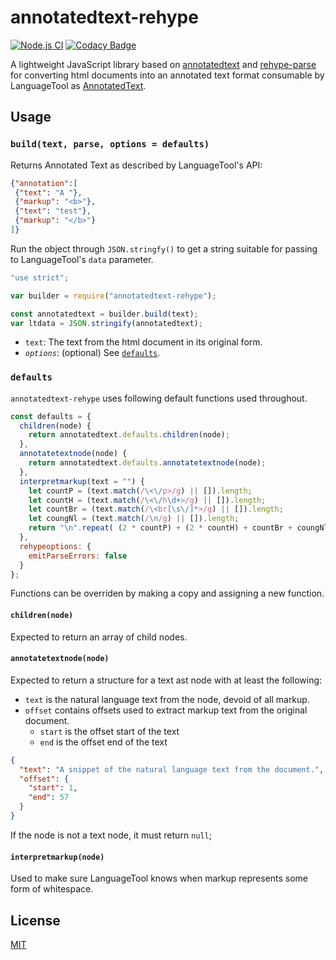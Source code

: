 # annotatedtext-rehype

[![Node.js CI](https://github.com/prosegrinder/annotatedtext-rehype/workflows/Node.js%20CI/badge.svg?branch=master)](https://github.com/prosegrinder/annotatedtext-rehype/actions?query=workflow%3A%22Node.js+CI%22+branch%3Amaster)
[![Codacy Badge](https://app.codacy.com/project/badge/Grade/3a7d5bc703d0410cbe00d48eaed7a299)](https://www.codacy.com/gh/prosegrinder/annotatedtext-rehype?utm_source=github.com&amp;utm_medium=referral&amp;utm_content=prosegrinder/annotatedtext-rehype&amp;utm_campaign=Badge_Grade)

A lightweight JavaScript library based on [annotatedtext](https://github.com/prosegrinder/annotatedtext) and
[rehype-parse](https://github.com/rehypejs/rehype/tree/master/packages/rehype-parse) for
converting html documents into an annotated text format consumable by
LanguageTool as [AnnotatedText](https://languagetool.org/development/api/org/languagetool/markup/AnnotatedText.html).

## Usage

### `build(text, parse, options = defaults)`

Returns Annotated Text as described by LanguageTool's API:

```json
{"annotation":[
 {"text": "A "},
 {"markup": "<b>"},
 {"text": "test"},
 {"markup": "</b>"}
]}
```

Run the object through `JSON.stringfy()` to get a string suitable
for passing to LanguageTool's `data` parameter.

```js
"use strict";

var builder = require("annotatedtext-rehype");

const annotatedtext = builder.build(text);
var ltdata = JSON.stringify(annotatedtext);
```

* `text`: The text from the html document in its original form.
* _`options`_: (optional) See [`defaults`](#defaults).

### `defaults`

`annotatedtext-rehype` uses following default functions used throughout.

```js
const defaults = {
  children(node) {
    return annotatedtext.defaults.children(node);
  },
  annotatetextnode(node) {
    return annotatedtext.defaults.annotatetextnode(node);
  },
  interpretmarkup(text = "") {
    let countP = (text.match(/\<\/p>/g) || []).length;
    let countH = (text.match(/\<\/h\d+>/g) || []).length;
    let countBr = (text.match(/\<br[\s\/]*>/g) || []).length;
    let coungNl = (text.match(/\n/g) || []).length;
    return "\n".repeat( (2 * countP) + (2 * countH) + countBr + coungNl );
  },
  rehypeoptions: {
    emitParseErrors: false
  }
};
```

Functions can be overriden by making a copy and assigning a new function.

#### `children(node)`

Expected to return an array of child nodes.

#### `annotatetextnode(node)`

Expected to return a structure for a text ast node with at least the following:

* `text` is the natural language text from the node, devoid of all markup.
* `offset` contains offsets used to extract markup text from the original document.
  * `start` is the offset start of the text
  * `end` is the offset end of the text

```json
{
  "text": "A snippet of the natural language text from the document.",
  "offset": {
    "start": 1,
    "end": 57
  }
}
```

If the node is not a text node, it must return `null`;

#### `interpretmarkup(node)`

Used to make sure LanguageTool knows when markup represents some form of whitespace.

## License

[MIT](LICENSE)
